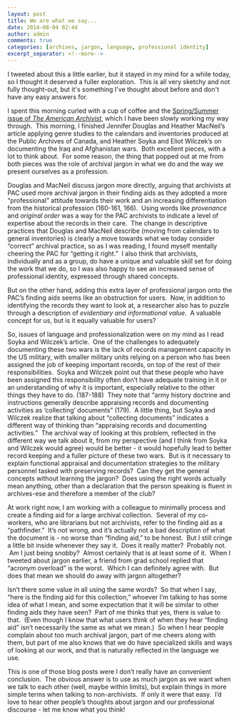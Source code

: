 ```yaml
---
layout: post
title: We are what we say...
date: 2014-08-04 02:44
author: admin
comments: true
categories: [archives, jargon, language, professional identity]
excerpt_separator: <!--more-->
---
```

I tweeted about this a little earlier, but it stayed in my mind for a while today, so I thought it deserved a fuller exploration.  This is all very sketchy and not fully thought-out, but it's something I've thought about before and don't have any easy answers for.

I spent this morning curled with a cup of coffee and the <a href="http://archivists.metapress.com/content/m47414114623/" target="_blank">Spring/Summer issue of <i>The American Archivist</i></a>, which I have been slowly working my way through.  This morning, I finished Jennifer Douglas and Heather MacNeil’s article applying genre studies to the calendars and inventories produced at the Public Archives of Canada, and Heather Soyka and Eliot Wilczek’s on documenting the Iraq and Afghanistan wars.  Both excellent pieces, with a lot to think about.  For some reason, the thing that popped out at me from both pieces was the role of archival jargon in what we do and the way we present ourselves as a profession.
<!--more-->

Douglas and MacNeil discuss jargon more directly, arguing that archivists at PAC used more archival jargon in their finding aids as they adopted a more “professional” attitude towards their work and an increasing differentiation from the historical profession (160-161, 166).  Using words like <i>provenance</i> and <i>original order</i> was a way for the PAC archivists to indicate a level of expertise about the records in their care.  The change in descriptive practices that Douglas and MacNeil describe (moving from calendars to general inventories) is clearly a move towards what we today consider “correct” archival practice, so as I was reading, I found myself mentally cheering the PAC for “getting it right.”  I also think that archivists, individually and as a group, do have a unique and valuable skill set for doing the work that we do, so I was also happy to see an increased sense of professional identity, expressed through shared concepts.

But on the other hand, adding this extra layer of professional jargon onto the PAC’s finding aids seems like an obstruction for users.  Now, in addition to identifying the records they want to look at, a researcher also has to puzzle through a description of <i>evidentiary and informational value</i>.  A valuable concept for us, but is it equally valuable for users?

So, issues of language and professionalization were on my mind as I read Soyka and Wilczek’s article.  One of the challenges to adequately documenting these two wars is the lack of records management capacity in the US military, with smaller military units relying on a person who has been assigned the job of keeping important records, on top of the rest of their responsibilities.  Soyka and Wilczek point out that these people who have been assigned this responsibility often don’t have adequate training in it or an understanding of why it is important, especially relative to the other things they have to do. (187-188)  They note that “army history doctrine and instructions generally describe appraising records and documenting activities as ‘collecting’ documents” (179).  A little thing, but Soyka and Wilczek realize that talking about “collecting documents” indicates a different way of thinking than “appraising records and documenting activities.”  The archival way of looking at this problem, reflected in the different way we talk about it, from my perspective (and I think from Soyka and Wilczek would agree) would be better - it would hopefully lead to better record keeping and a fuller picture of these two wars.  But is it necessary to explain functional appraisal and documentation strategies to the military personnel tasked with preserving records?  Can they get the general concepts without learning the jargon?  Does using the right words actually mean anything, other than a declaration that the person speaking is fluent in archives-ese and therefore a member of the club?

At work right now, I am working with a colleague to minimally process and create a finding aid for a large archival collection.  Several of my co-workers, who are librarians but not archivists, refer to the finding aid as a “pathfinder.”  It’s not wrong, and it’s actually not a bad description of what the document is - no worse than “finding aid,” to be honest.  But I still cringe a little bit inside whenever they say it.  Does it really matter?  Probably not.  Am I just being snobby?  Almost certainly that is at least some of it.  When I tweeted about jargon earlier, a friend from grad school replied that “acronym overload” is the worst.  Which I can definitely agree with.  But does that mean we should do away with jargon altogether?

Isn’t there some value in all using the same words?  So that when I say, “here is the finding aid for this collection,” whoever I’m talking to has some idea of what I mean, and some expectation that it will be similar to other finding aids they have seen?  Part of me thinks that yes, there is value to that.  (Even though I know that what users think of when they hear “finding aid” isn’t necessarily the same as what we mean.)  So when I hear people complain about too much archival jargon, part of me cheers along with them, but part of me also knows that we do have specialized skills and ways of looking at our work, and that is naturally reflected in the language we use.

This is one of those blog posts were I don’t really have an convenient conclusion.  The obvious answer is to use as much jargon as we want when we talk to each other (well, maybe within limits), but explain things in more simple terms when talking to non-archivists.  If only it were that easy.  I’d love to hear other people’s thoughts about jargon and our professional discourse - let me know what you think!
